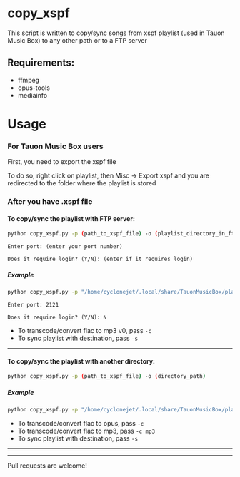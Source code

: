 # copy_xspf
This script is written to copy/sync songs from xspf playlist (used in Tauon Music Box) to any other path or to a FTP server

## Requirements:
 - ffmpeg
 - opus-tools
 - mediainfo

# Usage

### For Tauon Music Box users
First, you need to export the xspf file

To do so, right click on playlist, then Misc -> Export xspf and you are redirected to the folder where the playlist is stored

### After you have .xspf file
#### To copy/sync the playlist with FTP server:

```bash
python copy_xspf.py -p (path_to_xspf_file) -o (playlist_directory_in_ftp_server) -f (ftp_server_address) 
```

```
Enter port: (enter your port number)

Does it require login? (Y/N): (enter if it requires login)
```

##### Example
```bash
python copy_xspf.py -p "/home/cyclonejet/.local/share/TauonMusicBox/playlists/vibe.xspf" -o "Music/playlist" -f 192.168.255.1
```

```
Enter port: 2121

Does it require login? (Y/N): N
```

- To transcode/convert flac to mp3 v0, pass ```-c```
- To sync playlist with destination, pass ```-s```

---

#### To copy/sync the playlist with another directory:

```bash
python copy_xspf.py -p (path_to_xspf_file) -o (directory_path) 
```

##### Example
```bash
python copy_xspf.py -p "/home/cyclonejet/.local/share/TauonMusicBox/playlists/vibe.xspf" -o "/run/media/cyclonejet/phone_sd"
```

- To transcode/convert flac to opus, pass ```-c```
- To transcode/convert flac to mp3, pass ```-c mp3```
- To sync playlist with destination, pass ```-s```

---
---
Pull requests are welcome!